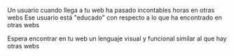 Un usuario cuando llega a tu web ha pasado incontables horas en otras webs
Ese usuario está "educado" con respecto a lo que ha encontrado en otras webs

Espera encontrar en tu web un lenguaje visual y funcional similar al que hay otras webs
